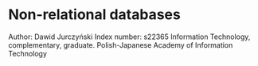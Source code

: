 # Non-relational databases

Author: Dawid Jurczyński
Index number: s22365
Information Technology, complementary, graduate.
Polish-Japanese Academy
of Information Technology
